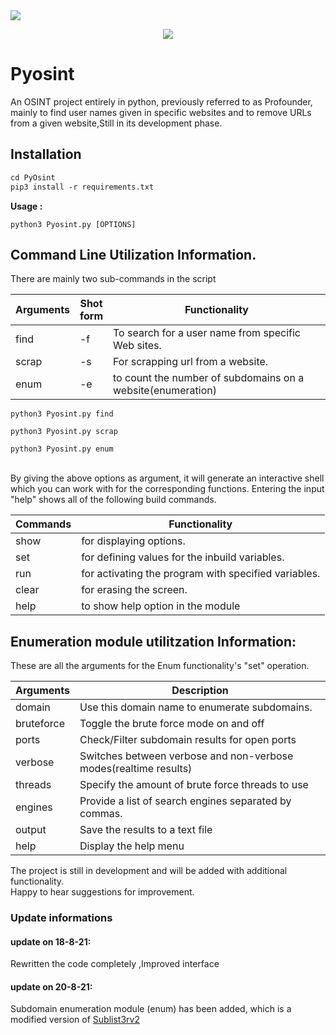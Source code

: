 <img src="https://img.shields.io/badge/Python-3-brightgreen.svg?style=plastic">
<p align="center">
<img src="https://raw.githubusercontent.com/d8rkmind/PyOsint/main/Pyosint.png"></p>
<h1>Pyosint</h1>
  

<p> An OSINT project entirely in python, previously referred to as Profounder, mainly to find user names given in specific websites and to remove URLs from a given website,Still in its development phase.
<br></p>

<h2>Installation</h2>

```markdown
cd PyOsint
pip3 install -r requirements.txt
```
<b>Usage :</b>

```
python3 Pyosint.py [OPTIONS]
```
<h2>Command Line Utilization Information.</h2>

There are mainly two sub-commands in the script 

Arguments |Shot<br>form    | Functionality
----------|-- | -------------
  find |-f    | To search for a user name from specific Web sites.
 scrap |-s   | For scrapping url from a website.
 enum  |-e   | to count the number of subdomains on a website(enumeration)
 
 
 ```
 python3 Pyosint.py find
 
 python3 Pyosint.py scrap
 
 python3 Pyosint.py enum
 ```
 
<br> 
By giving the above options as argument, it will generate an interactive shell which you can work with for the corresponding functions.
Entering the input "help" shows all of the following build commands.

Commands | Functionality
----------------|--------------
show | for displaying options.
set  | for defining values for the inbuild variables.
run  | for activating the program with specified variables.
clear| for erasing the screen.
help | to show help option in the module

<h2>Enumeration module utilitzation Information:</h2>

These are all the arguments for the Enum functionality's "set" operation.

  Arguments    | Description
 ------------- |-------------
 domain      | Use this domain name to enumerate subdomains.
 bruteforce  | Toggle the brute force mode on and off
 ports       | Check/Filter subdomain results for open ports
 verbose     | Switches between verbose and non-verbose modes(realtime results)
 threads     | Specify the amount of brute force threads to use
 engines     | Provide a list of search engines separated by commas.
 output      | Save the results to a text file
 help        | Display the help menu



The project is still in development and will be added with additional functionality.<br>Happy to hear suggestions for improvement.


<h3>Update informations</h3>

<h4> update on 18-8-21:</h4>
Rewritten the code completely ,Improved interface

<h4> update on 20-8-21:</h4> 
Subdomain enumeration module (enum) has been added, which is a modified version of <a href="https://github.com/RoninNakomoto/Sublist3r2">Sublist3rv2</a>

 
 
